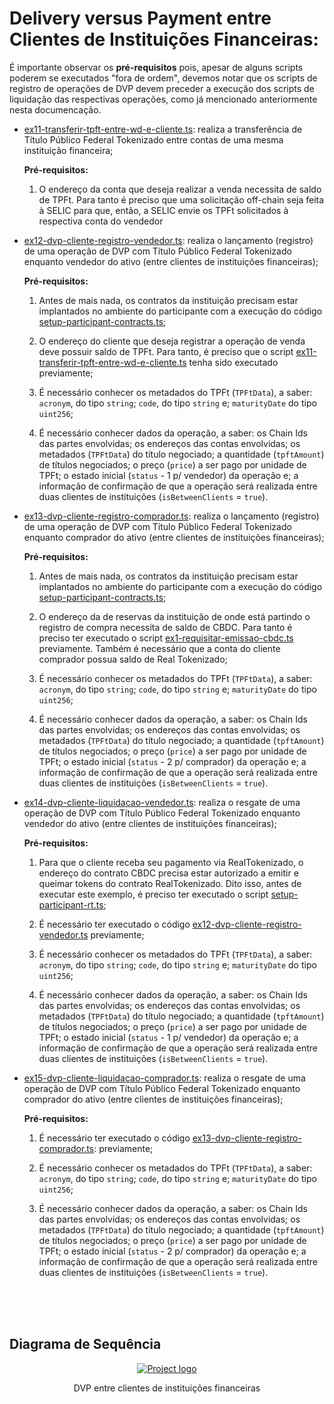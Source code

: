 # Delivery versus Payment entre Clientes de Instituições Financeiras:

É importante observar os <strong>pré-requisitos</strong> pois, apesar de alguns scripts poderem se executados "fora de ordem", devemos notar que os scripts de registro de operações de DVP devem preceder a execução dos scripts de liquidação das respectivas operações, como já mencionado anteriormente nesta documencação.

- [ex11-transferir-tpft-entre-wd-e-cliente.ts](./exemplos/ex11-transferir-tpft-entre-wd-e-cliente.ts): realiza a transferência de Título Público Federal Tokenizado entre contas de uma mesma instituição financeira;

  <strong>Pré-requisitos:</strong>

  1. O endereço da conta que deseja realizar a venda necessita de saldo de TPFt. Para tanto é preciso que uma solicitação off-chain seja feita à SELIC para que, então, a SELIC envie os TPFt solicitados à respectiva conta do vendedor

- [ex12-dvp-cliente-registro-vendedor.ts](./exemplos/ex12-dvp-cliente-registro-vendedor.ts): realiza o lançamento (registro) de uma operação de DVP com Título Público Federal Tokenizado enquanto vendedor do ativo (entre clientes de instituições financeiras);

    <strong>Pré-requisitos:</strong>

    1. Antes de mais nada, os contratos da instituição precisam estar implantados no ambiente do participante com a execução do código [setup-participant-contracts.ts](./setup/setup-participant-contracts.ts);

    2. O endereço do cliente que deseja registrar a operação de venda deve possuir saldo de TPFt. Para tanto, é preciso que o script [ex11-transferir-tpft-entre-wd-e-cliente.ts](./exemplos/ex11-transferir-tpft-entre-wd-e-cliente.ts) tenha sido executado previamente;

    3. É necessário conhecer os metadados do TPFt (`TPFtData`), a saber: `acronym`, do tipo `string`; `code`, do tipo `string` e; `maturityDate` do tipo `uint256`;

    4. É necessário conhecer dados da operação, a saber: os Chain Ids das partes envolvidas; os endereços das contas envolvidas; os metadados (`TPFtData`) do título negociado; a quantidade (`tpftAmount`) de títulos negociados; o preço (`price`) a ser pago por unidade de TPFt; o estado inicial (`status` - 1 p/ vendedor) da operação e; a informação de confirmação de que a operação será realizada entre duas clientes de instituições (`isBetweenClients` = `true`).

- [ex13-dvp-cliente-registro-comprador.ts](./exemplos/ex13-dvp-cliente-registro-comprador.ts): realiza o lançamento (registro) de uma operação de DVP com Título Público Federal Tokenizado enquanto comprador do ativo (entre clientes de instituições financeiras); 

    <strong>Pré-requisitos:</strong>

    1. Antes de mais nada, os contratos da instituição precisam estar implantados no ambiente do participante com a execução do código [setup-participant-contracts.ts](./setup/setup-participant-contracts.ts);

    2. O endereço da de reservas da instituição de onde está partindo o registro de compra necessita de saldo de CBDC. Para tanto é preciso ter executado o script [ex1-requisitar-emissao-cbdc.ts](./exemplos/ex1-requisitar-emissao-cbdc.ts) previamente. Também é necessário que a conta do cliente comprador possua saldo de Real Tokenizado;

    3. É necessário conhecer os metadados do TPFt (`TPFtData`), a saber: `acronym`, do tipo `string`; `code`, do tipo `string` e; `maturityDate` do tipo `uint256`;

    4. É necessário conhecer dados da operação, a saber: os Chain Ids das partes envolvidas; os endereços das contas envolvidas; os metadados (`TPFtData`) do título negociado; a quantidade (`tpftAmount`) de títulos negociados; o preço (`price`) a ser pago por unidade de TPFt; o estado inicial (`status` - 2 p/ comprador) da operação e; a informação de confirmação de que a operação será realizada entre duas clientes de instituições (`isBetweenClients` = `true`).

- [ex14-dvp-cliente-liquidacao-vendedor.ts](./exemplos/ex14-dvp-cliente-liquidacao-vendedor.ts): realiza o resgate de uma operação de DVP com Título Público Federal Tokenizado enquanto vendedor do ativo (entre clientes de instituições financeiras); 

  <strong>Pré-requisitos:</strong>

  1. Para que o cliente receba seu pagamento via RealTokenizado, o endereço do contrato CBDC precisa estar autorizado a emitir e queimar tokens do contrato RealTokenizado. Dito isso, antes de executar este exemplo, é preciso ter executado o script [setup-participant-rt.ts](./setup/setup-participant-rt.ts);

  2. É necessário ter executado o código [ex12-dvp-cliente-registro-vendedor.ts](./exemplos/ex12-dvp-cliente-registro-vendedor.ts) previamente;

  3. É necessário conhecer os metadados do TPFt (`TPFtData`), a saber: `acronym`, do tipo `string`; `code`, do tipo `string` e; `maturityDate` do tipo `uint256`;

  4. É necessário conhecer dados da operação, a saber: os Chain Ids das partes envolvidas; os endereços das contas envolvidas; os metadados (`TPFtData`) do título negociado; a quantidade (`tpftAmount`) de títulos negociados; o preço (`price`) a ser pago por unidade de TPFt; o estado inicial (`status` - 1 p/ vendedor) da operação e; a informação de confirmação de que a operação será realizada entre duas clientes de instituições (`isBetweenClients` = `true`).


- [ex15-dvp-cliente-liquidacao-comprador.ts](./exemplos/ex15-dvp-cliente-liquidacao-comprador.ts): realiza o resgate de uma operação de DVP com Título Público Federal Tokenizado enquanto comprador do ativo (entre clientes de instituições financeiras); 

    <strong>Pré-requisitos:</strong>

    1. É necessário ter executado o código [ex13-dvp-cliente-registro-comprador.ts](./exemplos/ex13-dvp-cliente-registro-comprador.ts): previamente;

    2. É necessário conhecer os metadados do TPFt (`TPFtData`), a saber: `acronym`, do tipo `string`; `code`, do tipo `string` e; `maturityDate` do tipo `uint256`;

    3. É necessário conhecer dados da operação, a saber: os Chain Ids das partes envolvidas; os endereços das contas envolvidas; os metadados (`TPFtData`) do título negociado; a quantidade (`tpftAmount`) de títulos negociados; o preço (`price`) a ser pago por unidade de TPFt; o estado inicial (`status` - 2 p/ comprador) da operação e; a informação de confirmação de que a operação será realizada entre duas clientes de instituições (`isBetweenClients` = `true`).

<br/>
<br/>
<br/>

## Diagrama de Sequência

<p align="center">
  <a href="" rel="noopener">
    <img src="https://public-professional-services.s3.eu-west-2.amazonaws.com/9-DVP-entre-Clientes.drawio.png" alt="Project logo">
  </a>
    <p align="center">
    <span>DVP entre clientes de instituições financeiras</span>
  </p>
</p>
